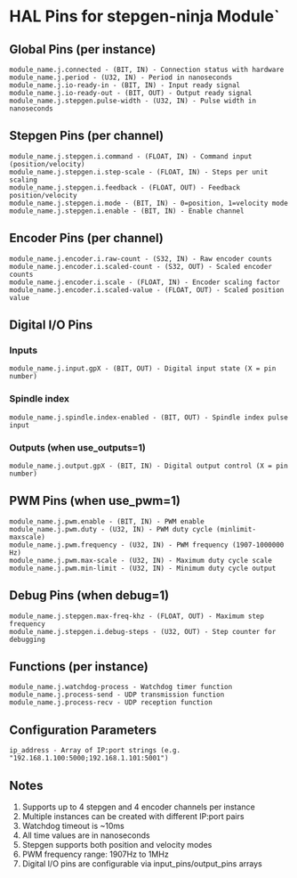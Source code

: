 # HAL Pins for stepgen-ninja Module`

## Global Pins (per instance)

``` .hal
module_name.j.connected - (BIT, IN) - Connection status with hardware
module_name.j.period - (U32, IN) - Period in nanoseconds
module_name.j.io-ready-in - (BIT, IN) - Input ready signal
module_name.j.io-ready-out - (BIT, OUT) - Output ready signal
module_name.j.stepgen.pulse-width - (U32, IN) - Pulse width in nanoseconds
```

## Stepgen Pins (per channel)

``` .hal
module_name.j.stepgen.i.command - (FLOAT, IN) - Command input (position/velocity)
module_name.j.stepgen.i.step-scale - (FLOAT, IN) - Steps per unit scaling
module_name.j.stepgen.i.feedback - (FLOAT, OUT) - Feedback position/velocity
module_name.j.stepgen.i.mode - (BIT, IN) - 0=position, 1=velocity mode
module_name.j.stepgen.i.enable - (BIT, IN) - Enable channel
```

## Encoder Pins (per channel)

``` .hal
module_name.j.encoder.i.raw-count - (S32, IN) - Raw encoder counts
module_name.j.encoder.i.scaled-count - (S32, OUT) - Scaled encoder counts
module_name.j.encoder.i.scale - (FLOAT, IN) - Encoder scaling factor
module_name.j.encoder.i.scaled-value - (FLOAT, OUT) - Scaled position value
```

## Digital I/O Pins

### Inputs

``` .hal
module_name.j.input.gpX - (BIT, OUT) - Digital input state (X = pin number)
```

### Spindle index

``` .hal
module_name.j.spindle.index-enabled - (BIT, OUT) - Spindle index pulse input
```

### Outputs (when use_outputs=1)

``` .hal
module_name.j.output.gpX - (BIT, IN) - Digital output control (X = pin number)
```

## PWM Pins (when use_pwm=1)

``` .hal
module_name.j.pwm.enable - (BIT, IN) - PWM enable
module_name.j.pwm.duty - (U32, IN) - PWM duty cycle (minlimit-maxscale)
module_name.j.pwm.frequency - (U32, IN) - PWM frequency (1907-1000000 Hz)
module_name.j.pwm.max-scale - (U32, IN) - Maximum duty cycle scale
module_name.j.pwm.min-limit - (U32, IN) - Minimum duty cycle output
```

## Debug Pins (when debug=1)

``` .hal
module_name.j.stepgen.max-freq-khz - (FLOAT, OUT) - Maximum step frequency
module_name.j.stepgen.i.debug-steps - (U32, OUT) - Step counter for debugging
```

## Functions (per instance)

``` .hal
module_name.j.watchdog-process - Watchdog timer function
module_name.j.process-send - UDP transmission function
module_name.j.process-recv - UDP reception function
```

## Configuration Parameters

``` .hal
ip_address - Array of IP:port strings (e.g. "192.168.1.100:5000;192.168.1.101:5001")
```

## Notes

1. Supports up to 4 stepgen and 4 encoder channels per instance
2. Multiple instances can be created with different IP:port pairs
3. Watchdog timeout is ~10ms
4. All time values are in nanoseconds
5. Stepgen supports both position and velocity modes
6. PWM frequency range: 1907Hz to 1MHz
7. Digital I/O pins are configurable via input_pins/output_pins arrays